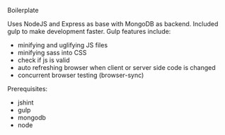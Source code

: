 Boilerplate

Uses NodeJS and Express as base with MongoDB as backend.  Included gulp to make development faster.  Gulp features include:
- minifying and uglifying JS files
- minifying sass into CSS
- check if js is valid
- auto refreshing browser when client or server side code is changed
- concurrent browser testing (browser-sync)


Prerequisites:
- jshint
- gulp
- mongodb
- node